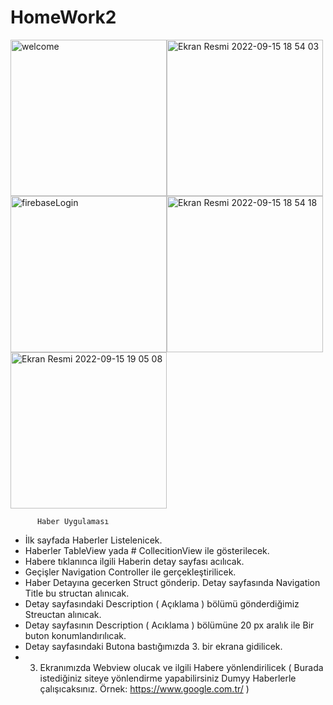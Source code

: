 # HomeWork2

<img alt= "welcome" src="" width="250"/><img alt="Ekran Resmi 2022-09-15 18 54 03" src="" width="250"/><img width="250" alt="firebaseLogin" src=""/><img  alt="Ekran Resmi 2022-09-15 18 54 18" src="g" width="250"/><img alt="Ekran Resmi 2022-09-15 19 05 08" src="" width="250"/>

          Haber Uygulaması
- İlk sayfada Haberler Listelenicek.
- Haberler   TableView yada # CollecitionView ile gösterilecek.
- Habere tıklanınca  ilgili Haberin detay sayfası acılıcak.
- Geçişler  Navigation Controller ile gerçekleştirilicek.
- Haber Detayına gecerken Struct gönderip. Detay sayfasında Navigation Title bu structan alınıcak.
- Detay sayfasındaki Description ( Açıklama ) bölümü gönderdiğimiz Streuctan alınıcak.
- Detay sayfasının Description ( Acıklama ) bölümüne 20 px aralık ile Bir buton konumlandırılıcak. 
- Detay sayfasındaki Butona bastığımızda 3. bir ekrana gidilicek.
- 3. Ekranımızda Webview olucak ve ilgili Habere yönlendirilicek ( Burada istediğiniz siteye yönlendirme yapabilirsiniz Dumyy Haberlerle çalışıcaksınız. Örnek: https://www.google.com.tr/  )
